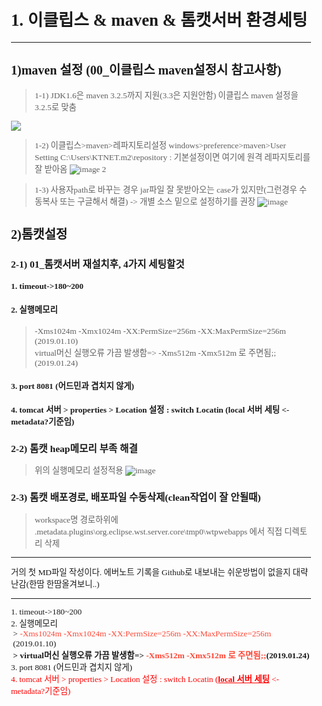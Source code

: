 # 1. 이클립스 & maven & 톰캣서버 환경세팅
<hr>

## 1)maven 설정 (00_이클립스 maven설정시 참고사항)
 >1-1) JDK1.6은 maven 3.2.5까지 지원(3.3은 지원안함)
 >이클립스 maven 설정을 3.2.5로 맞춤
 <div><img src="https://user-images.githubusercontent.com/45334819/53677741-43e2be00-3cf8-11e9-9ff2-d9f47807fb73.png"></div>

 >1-2) 이클립스>maven>레파지토리설정
 >windows>preference>maven>User Setting
 >C:\Users\KTNET\.m2\repository 
  : 기본설정이면 여기에 원격 레파지토리를 잘 받아옴
 ![image 2](https://user-images.githubusercontent.com/45334819/53677742-43e2be00-3cf8-11e9-9a68-16dc0c19614c.png)

 >1-3) 사용자path로 바꾸는 경우 jar파일 잘 못받아오는 case가 있지만(그런경우 수동복사 또는 구글해서 해결) -> 개별 소스 밑으로 설정하기를 권장
 ![image](https://user-images.githubusercontent.com/45334819/53677743-447b5480-3cf8-11e9-8f28-5f44a03eed08.png)



## 2)톰캣설정

### 2-1) 01_톰캣서버 재설치후, 4가지 세팅할것
#### 1. timeout->180~200
#### 2. 실행메모리
 > -Xms1024m -Xmx1024m -XX:PermSize=256m -XX:MaxPermSize=256m  (2019.01.10) <br>
 > virtual머신 실행오류 가끔 발생함=> -Xms512m -Xmx512m 로 주면됨;;(2019.01.24)
#### 3. port 8081 (어드민과 겹치지 않게)
#### 4. tomcat 서버 > properties > Location 설정 : switch Locatin (local 서버 세팅 <-metadata?기준임)

### 2-2) 톰캣 heap메모리 부족 해결
 > 위의 실행메모리 설정적용
![image](https://user-images.githubusercontent.com/45334819/53677849-0aab4d80-3cfa-11e9-81a3-0304cd336699.png)

### 2-3) 톰캣 배포경로, 배포파일 수동삭제(clean작업이 잘 안될때)
 > workspace명 경로하위에 .metadata\.plugins\org.eclipse.wst.server.core\tmp0\wtpwebapps 에서 직접 디렉토리 삭제


<hr>
거의 첫 MD파일 작성이다. 에버노트 기록을 Github로 내보내는 쉬운방법이 없을지 대략난감(한땀 한땀올겨보니..)

<hr>

<html>
<head>
  <title>Evernote Export</title>
  <basefont face="Tahoma" size="2" />
  <meta http-equiv="Content-Type" content="text/html;charset=utf-8" />
  <meta name="exporter-version" content="Evernote Windows/270217 (ko-KR); Windows/6.1.7601 Service Pack 1;"/>
  <style>
    body, td {
      font-family: Tahoma;
      font-size: 10pt;
    }
  </style>
</head>
<body>
<a name="6702"/>

<div>
<div style="word-wrap: break-word; -webkit-nbsp-mode: space; -webkit-line-break: after-white-space;">
1. timeout-&gt;180~200
<div>2. 실행메모리</div><div> &gt; <span style="text-align: -webkit-left;"><font color="#FF4635">-Xms1024m -Xmx1024m -XX:PermSize=256m -XX:MaxPermSize=256m</font>  (2019.01.10)</span></div><div><b><span style="text-align: -webkit-left;"> &gt; virtual머신 실행오류 가끔 발생함=&gt; </span><span style="color: rgb(255, 70, 53); text-align: -webkit-left;">-Xms512m -Xmx512m 로 주면됨;;</span><span style="text-align: -webkit-left;">(2019.01.24)</span></b></div><div>3. port 8081 (어드민과 겹치지 않게)</div><div><font color="#FF0000">4. tomcat 서버 &gt; properties &gt; Location 설정 : switch Locatin (<b><u>local 서버 세팅</u></b> &lt;-metadata?기준임)</font></div></div>
</div></body></html> 


